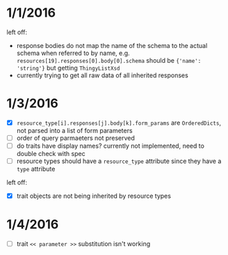 # 1/1/2016

left off:

- response bodies do not map the name of the schema to the actual schema when referred to by name, e.g. `resources[19].responses[0].body[0].schema` should be `{'name': 'string'}` but getting `ThingyListXsd`
- currently trying to get all raw data of all inherited responses


# 1/3/2016

- [x] `resource_type[i].responses[j].body[k].form_params` are `OrderedDicts`, not parsed into a list of form parameters
- [ ] order of query parmaeters not preserved
- [ ] do traits have display names? currently not implemented, need to double check with spec
- [ ] resource types should have a `resource_type` attribute since they have a `type` attribute

left off:
- [x] trait objects are not being inherited by resource types


# 1/4/2016

- [ ] trait `<< parameter >>` substitution isn't working
